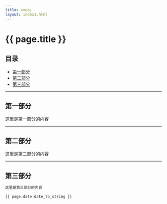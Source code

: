 ```yaml
---
title: xxoo;
layout: index1.html
---
```




# {{ page.title }}

## 目录
+ [第一部分](#第一部分)
+ [第二部分](#partII)
+ [第三部分](#partIII)

----------------------------------

## 第一部分
 

这里是第一部分的内容

----------------------------------

## 第二部分
 

这里是第二部分的内容

----------------------------------

## 第三部分
 
```markdown
这里是第三部分的内容

{{ page.date|date_to_string }}
```
